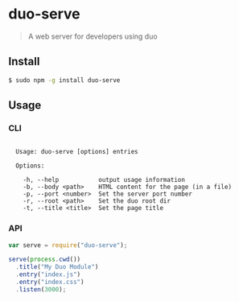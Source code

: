 duo-serve
=========

> A web server for developers using duo

## Install

```sh
$ sudo npm -g install duo-serve
```

## Usage

### CLI

```

  Usage: duo-serve [options] entries

  Options:

    -h, --help           output usage information
    -b, --body <path>    HTML content for the page (in a file)
    -p, --port <number>  Set the server port number
    -r, --root <path>    Set the duo root dir
    -t, --title <title>  Set the page title

```

### API

```js
var serve = require("duo-serve");

serve(process.cwd())
  .title("My Duo Module")
  .entry("index.js")
  .entry("index.css")
  .listen(3000);
```

